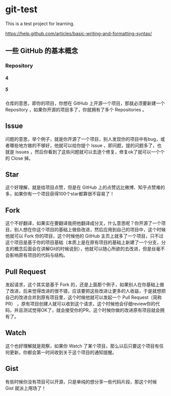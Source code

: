 # git-test
This is a test project for learning.

https://help.github.com/articles/basic-writing-and-formatting-syntax/

## 一些 GitHub 的基本概念
### Repository
#### 4
##### 5
仓库的意思，即你的项目，你想在 GitHub 上开源一个项目，那就必须要新建一个 Repository ，如果你开源的项目多了，你就拥有了多个 Repositories 。

## Issue
问题的意思，举个例子，就是你开源了一个项目，别人发现你的项目中有bug，或者哪些地方做的不够好，他就可以给你提个 Issue ，即问题，提的问题多了，也就是 Issues ，然后你看到了这些问题就可以去逐个修复，修复ok了就可以一个个的 Close 掉。

## Star
这个好理解，就是给项目点赞，但是在 GitHub 上的点赞远比微博、知乎点赞难的多，如果你有一个项目获得100个star都算很不容易了！

## Fork
这个不好翻译，如果实在要翻译我把他翻译成分叉，什么意思呢？你开源了一个项目，别人想在你这个项目的基础上做些改进，然后应用到自己的项目中，这个时候他就可以 Fork 你的项目，这个时候他的 GitHub 主页上就多了一个项目，只不过这个项目是基于你的项目基础（本质上是在原有项目的基础上新建了一个分支，分支的概念后面会在讲解Git的时候说到），他就可以随心所欲的去改进，但是丝毫不会影响原有项目的代码与结构。

## Pull Request
发起请求，这个其实是基于 Fork 的，还是上面那个例子，如果别人在你基础上做了改进，后来觉得改进的很不错，应该要把这些改进让更多的人收益，于是就想把自己的改进合并到原有项目里，这个时候他就可以发起一个 Pull Request（简称PR） ，原有项目创建人就可以收到这个请求，这个时候他会仔细review你的代码，并且测试觉得OK了，就会接受你的PR，这个时候你做的改进原有项目就会拥有了。

## Watch
这个也好理解就是观察，如果你 Watch 了某个项目，那么以后只要这个项目有任何更新，你都会第一时间收到关于这个项目的通知提醒。

## Gist
有些时候你没有项目可以开源，只是单纯的想分享一些代码片段，那这个时候 Gist 就派上用场了！




